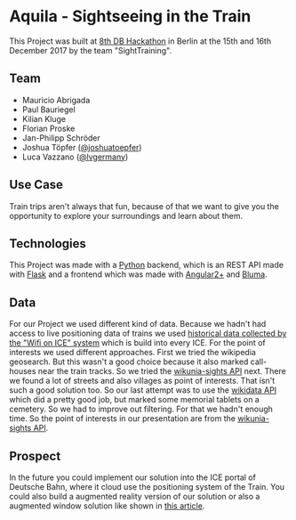 # Aquila - Sightseeing in the Train

This Project was built at [8th DB Hackathon](https://dbmindbox.com/en/db-opendata-hackathons/hackathons/hackathon-8-db-open-data/) in Berlin at the 15th and 16th December 2017 by the team "SightTraining".

## Team
- Mauricio Abrigada
- Paul Bauriegel
- Kilian Kluge
- Florian Proske
- Jan-Philipp Schröder
- Joshua Töpfer ([\@joshuatoepfer](https://twitter.com/joshuatoepfer))
- Luca Vazzano ([\@lvgermany](https://twitter.com/lvgermany))

## Use Case
Train trips aren't always that fun, because of that we want to give you the opportunity to explore your surroundings and learn about them.

## Technologies
This Project was made with a [Python](https://www.python.org/) backend, which is an REST API made with [Flask](http://flask.pocoo.org/) and a frontend which was made with [Angular2+](https://angular.io/) and [Bluma](https://bulma.io/).

## Data
For our Project we used different kind of data. Because we hadn't had access to live positioning data of trains we used [historical data collected by the "Wifi on ICE" system](http://data.deutschebahn.com/dataset/wifi-on-ice) which is build into every ICE.
For the point of interests we used different approaches. First we tried the wikipedia geosearch. But this wasn't a good choice because it also marked call-houses near the train tracks. So we tried the [wikunia-sights API](http://api.wikunia.de/sights/index.php) next. There we found a lot of streets and also villages as point of interests. That isn't such a good solution too. So our last attempt was to use the [wikidata API](https://www.wikidata.org/wiki/Wikidata:Main_Page) which did a pretty good job, but marked some memorial tablets on a cemetery. So we had to improve out filtering. For that we hadn't enough time. So the point of interests in our presentation are from the [wikunia-sights API](http://api.wikunia.de/sights/index.php).

## Prospect
In the future you could implement our solution into the ICE portal of Deutsche Bahn, where it cloud use the positioning system of the Train. You could also build a augmented reality version of our solution or also a augmented window solution like shown in [this article](https://www.golem.de/news/innovation-train-deutsche-bahn-kooperiert-mit-hyperloop-1607-122408.html).
